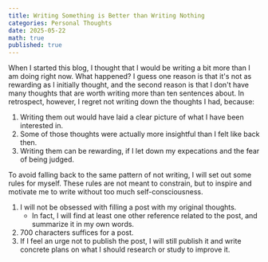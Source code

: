 ```yaml
---
title: Writing Something is Better than Writing Nothing
categories: Personal Thoughts
date: 2025-05-22
math: true
published: true
---
```


When I started this blog, I thought that I would be writing a bit more than I am doing right now. What happened? I guess one reason is that it's not as rewarding as I initially thought, and the second reason is that I don't have many thoughts that are worth writing more than ten sentences about. In retrospect, however, I regret not writing down the thoughts I had, because:
1. Writing them out would have laid a clear picture of what I have been interested in.
2. Some of those thoughts were actually more insightful than I felt like back then.
3. Writing them can be rewarding, if I let down my expecations and the fear of being judged.

To avoid falling back to the same pattern of not writing, I will set out some rules for myself. These rules are not meant to constrain, but to inspire and motivate me to write without too much self-consciousness.
1. I will not be obsessed with filling a post with my original thoughts.
    - In fact, I will find at least one other reference related to the post, and summarize it in my own words.
2. 700 characters suffices for a post.
3. If I feel an urge not to publish the post, I will still publish it and write concrete plans on what I should research or study to improve it.
